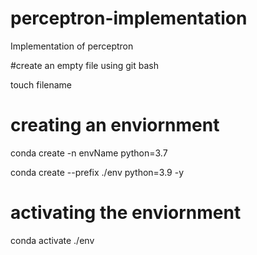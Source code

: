 # perceptron-implementation
Implementation of perceptron


#create an empty file using git bash

touch filename 

# creating an enviornment
conda create -n envName python=3.7

conda create --prefix ./env python=3.9 -y 


# activating the enviornment
conda activate ./env